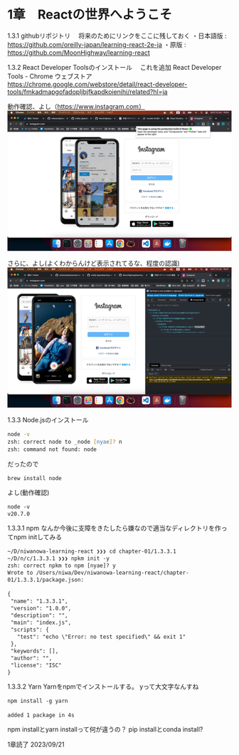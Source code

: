 # 1章　Reactの世界へようこそ
1.3.1 githubリポジトリ
　将来のためにリンクをここに残しておく
・日本語版 : https://github.com/oreilly-japan/learning-react-2e-ja
・原版 : https://github.com/MoonHighway/learning-react

1.3.2 React Developer Toolsのインストール
　これを追加
React Developer Tools - Chrome ウェブストア
https://chrome.google.com/webstore/detail/react-developer-tools/fmkadmapgofadopljbjfkapdkoienihi/related?hl=ja

動作確認、よし（https://www.instagram.com）
![インスタで動作確認](image.png)

さらに、よし(よくわからんけど表示されてるな、程度の認識)
![動作確認](image-1.png)

1.3.3 Node.jsのインストール
```zsh
node -v
zsh: correct node to _node [nyae]? n
zsh: command not found: node
```
だったので
```
brew install node 
```

 よし(動作確認)
 ```
 node -v
v20.7.0
 ```

 1.3.3.1 npm
 なんか今後に支障をきたしたら嫌なので適当なディレクトリを作ってnpm initしてみる
 ```
 ~/D/niwanowa-learning-react ❯❯❯ cd chapter-01/1.3.3.1
~/D/n/c/1.3.3.1 ❯❯❯ npkm init -y
zsh: correct npkm to npm [nyae]? y
Wrote to /Users/niwa/Dev/niwanowa-learning-react/chapter-01/1.3.3.1/package.json:

{
  "name": "1.3.3.1",
  "version": "1.0.0",
  "description": "",
  "main": "index.js",
  "scripts": {
    "test": "echo \"Error: no test specified\" && exit 1"
  },
  "keywords": [],
  "author": "",
  "license": "ISC"
}
 ```

 1.3.3.2 Yarn
 Yarnをnpmでインストールする。
 yって大文字なんすね
 ```
 npm install -g yarn

added 1 package in 4s
 ```

 npm installとyarn installって何が違うの？
 pip installとconda install?

 1章読了
2023/09/21